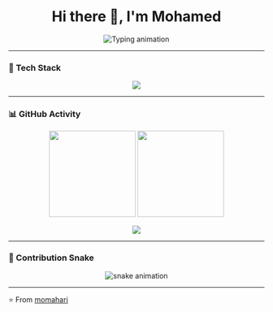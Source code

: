 <!-- Profile README -->

<h1 align="center">
  Hi there 👋, I'm Mohamed
</h1>

<p align="center">
  <img src="https://readme-typing-svg.herokuapp.com?size=24&color=2F81F7&center=true&vCenter=true&width=500&lines=Electrical+Engineer+⚡;Software+Developer+💻;Open+Source+Enthusiast+🌍" alt="Typing animation" />
</p>

---

### 🚀 Tech Stack  

<p align="center">
  <img src="https://skillicons.dev/icons?i=python,cpp,cs,js,html,css,java,sql,django,flask,dotnet,nodejs,bootstrap,react,git,github,vscode,docker,linux" />
</p>

---

### 📊 GitHub Activity  

<p align="center">
  <img src="https://github-readme-stats.vercel.app/api?username=momahari&show_icons=true&theme=tokyonight" height="170px"/>
  <img src="https://github-readme-streak-stats.herokuapp.com/?user=momahari&theme=tokyonight" height="170px"/>
</p>

<p align="center">
  <img src="https://github-readme-activity-graph.vercel.app/graph?username=momahari&theme=tokyo-night" />
</p>

---

### 🐍 Contribution Snake  

<p align="center">
  <img src="https://github.com/momahari/momahari/blob/output/github-contribution-grid-snake.svg" alt="snake animation" />
</p>

---

⭐ From [momahari](https://github.com/momahari)
